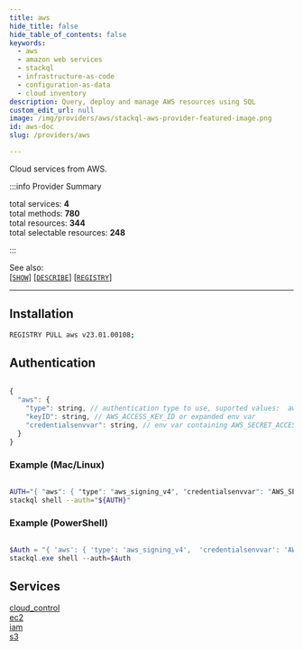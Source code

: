 ```yaml
---
title: aws
hide_title: false
hide_table_of_contents: false
keywords:
  - aws
  - amazon web services
  - stackql
  - infrastructure-as-code
  - configuration-as-data
  - cloud inventory
description: Query, deploy and manage AWS resources using SQL
custom_edit_url: null
image: /img/providers/aws/stackql-aws-provider-featured-image.png
id: aws-doc
slug: /providers/aws

---
```

Cloud services from AWS.  
    
:::info Provider Summary

<div class="row">
<div class="providerDocColumn">
<span>total services:&nbsp;<b>4</b></span><br />
<span>total methods:&nbsp;<b>780</b></span><br />
</div>
<div class="providerDocColumn">
<span>total resources:&nbsp;<b>344</b></span><br />
<span>total selectable resources:&nbsp;<b>248</b></span><br />
</div>
</div>

:::

See also:   
[[` SHOW `]](https://stackql.io/docs/language-spec/show) [[` DESCRIBE `]](https://stackql.io/docs/language-spec/describe)  [[` REGISTRY `]](https://stackql.io/docs/language-spec/registry)
* * * 

## Installation
```bash
REGISTRY PULL aws v23.01.00108;
```

## Authentication
```javascript

{
  "aws": {
    "type": string, // authentication type to use, suported values:  aws_signing_v4
    "keyID": string, // AWS_ACCESS_KEY_ID or expanded env var
    "credentialsenvvar": string, // env var containing AWS_SECRET_ACCESS_KEY
  }
}

```
### Example (Mac/Linux)
```bash

AUTH="{ "aws": { "type": "aws_signing_v4", "credentialsenvvar": "AWS_SECRET_ACCESS_KEY", "keyID": "${AWS_ACCESS_KEY_ID}" }}"
stackql shell --auth="${AUTH}"

```
### Example (PowerShell)
```powershell

$Auth = "{ 'aws': { 'type': 'aws_signing_v4',  'credentialsenvvar': 'AWS_SECRET_ACCESS_KEY', 'keyID': '$Env.AWS_ACCESS_KEY_ID' }}"
stackql.exe shell --auth=$Auth

```
## Services
<div class="row">
<div class="providerDocColumn">
<a href="/providers/aws/cloud_control/">cloud_control</a><br />
<a href="/providers/aws/ec2/">ec2</a><br />
</div>
<div class="providerDocColumn">
<a href="/providers/aws/iam/">iam</a><br />
<a href="/providers/aws/s3/">s3</a><br />
</div>
</div>
